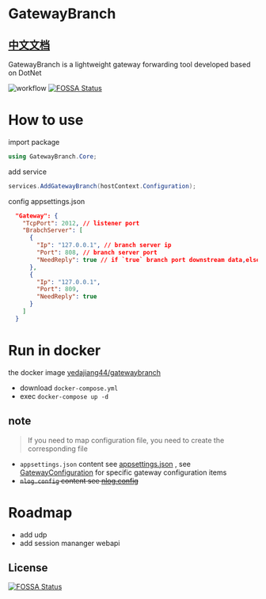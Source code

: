 # GatewayBranch

## [中文文档](README.ZH-CN.MD)

GatewayBranch is a lightweight gateway forwarding tool developed based on DotNet

![workflow](./imgs/workflow.png)
[![FOSSA Status](https://app.fossa.com/api/projects/git%2Bgithub.com%2Fyedajiang44%2FGatewayBranch.svg?type=shield)](https://app.fossa.com/projects/git%2Bgithub.com%2Fyedajiang44%2FGatewayBranch?ref=badge_shield)

# How to use

import package

```c#
using GatewayBranch.Core;
```

add service

```c#
services.AddGatewayBranch(hostContext.Configuration);
```

config appsettings.json

```json
  "Gateway": {
    "TcpPort": 2012, // listener port
    "BrabchServer": [
      {
        "Ip": "127.0.0.1", // branch server ip
        "Port": 808, // branch server port
        "NeedReply": true // if `true` branch port downstream data,else do nothing
      },
      {
        "Ip": "127.0.0.1",
        "Port": 809,
        "NeedReply": true
      }
    ]
  }
```

# Run in docker

the docker image [yedajiang44/gatewaybranch](https://hub.docker.com/r/yedajiang44/gatewaybranch)

- download `docker-compose.yml`
- exec `docker-compose up -d`

## note

> If you need to map configuration file, you need to create the corresponding file

- `appsettings.json` content see [appsettings.json](./src/GatewayBranch.Application/appsettings.json) , see [GatewayConfiguration](./src/GatewayBranch.Core/Server/GatewayConfiguration.cs) for specific gateway configuration items
- ~~`nlog.config` content see [nlog.config](./src/GatewayBranch.Application/nlog.config)~~

# Roadmap

- add udp
- add session mananger webapi


## License
[![FOSSA Status](https://app.fossa.com/api/projects/git%2Bgithub.com%2Fyedajiang44%2FGatewayBranch.svg?type=large)](https://app.fossa.com/projects/git%2Bgithub.com%2Fyedajiang44%2FGatewayBranch?ref=badge_large)